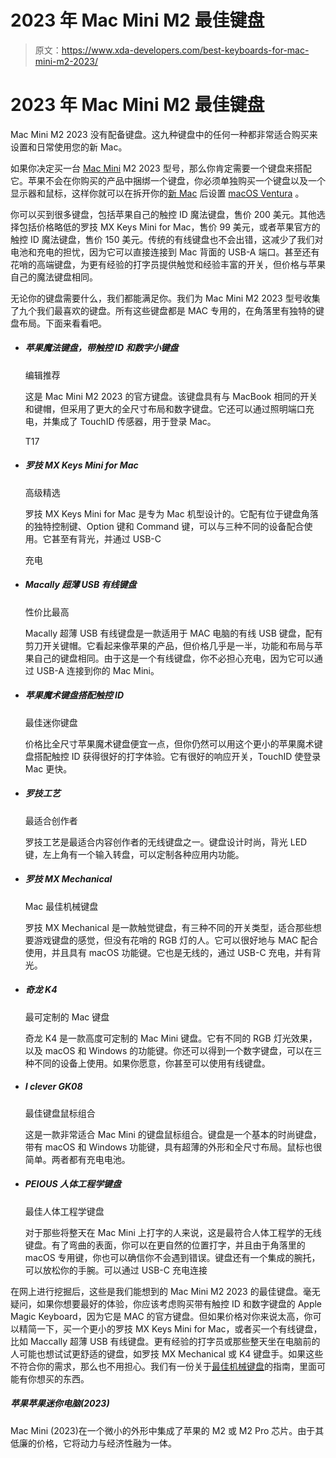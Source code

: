 # 2023 年 Mac Mini M2 最佳键盘

> 原文：<https://www.xda-developers.com/best-keyboards-for-mac-mini-m2-2023/>

# 2023 年 Mac Mini M2 最佳键盘

Mac Mini M2 2023 没有配备键盘。这九种键盘中的任何一种都非常适合购买来设置和日常使用您的新 Mac。

如果你决定买一台 [Mac Mini](https://www.xda-developers.com/mac-mini/) M2 2023 型号，那么你肯定需要一个键盘来搭配它。苹果不会在你购买的产品中捆绑一个键盘，你必须单独购买一个键盘以及一个显示器和鼠标，这样你就可以在拆开你的[新 Mac](https://www.xda-developers.com/best-macs/) 后设置 [macOS Ventura](https://www.xda-developers.com/macos-ventura/) 。

你可以买到很多键盘，包括苹果自己的触控 ID 魔法键盘，售价 200 美元。其他选择包括价格略低的罗技 MX Keys Mini for Mac，售价 99 美元，或者苹果官方的触控 ID 魔法键盘，售价 150 美元。传统的有线键盘也不会出错，这减少了我们对电池和充电的担忧，因为它可以直接连接到 Mac 背面的 USB-A 端口。甚至还有花哨的高端键盘，为更有经验的打字员提供触觉和经验丰富的开关，但价格与苹果自己的魔法键盘相同。

无论你的键盘需要什么，我们都能满足你。我们为 Mac Mini M2 2023 型号收集了九个我们最喜欢的键盘。所有这些键盘都是 MAC 专用的，在角落里有独特的键盘布局。下面来看看吧。

*   ##### 苹果魔法键盘，带触控 ID 和数字小键盘

    编辑推荐

    这是 Mac Mini M2 2023 的官方键盘。该键盘具有与 MacBook 相同的开关和键帽，但采用了更大的全尺寸布局和数字键盘。它还可以通过照明端口充电，并集成了 TouchID 传感器，用于登录 Mac。

    T17
*   ##### 罗技 MX Keys Mini for Mac

    高级精选

    罗技 MX Keys Mini for Mac 是专为 Mac 机型设计的。它配有位于键盘角落的独特控制键、Option 键和 Command 键，可以与三种不同的设备配合使用。它甚至有背光，并通过 USB-C

    充电
*   ##### Macally 超薄 USB 有线键盘

    性价比最高

    Macally 超薄 USB 有线键盘是一款适用于 MAC 电脑的有线 USB 键盘，配有剪刀开关键帽。它看起来像苹果的产品，但价格几乎是一半，功能和布局与苹果自己的键盘相同。由于这是一个有线键盘，你不必担心充电，因为它可以通过 USB-A 连接到你的 Mac Mini。

*   ##### 苹果魔术键盘搭配触控 ID

    最佳迷你键盘

    价格比全尺寸苹果魔术键盘便宜一点，但你仍然可以用这个更小的苹果魔术键盘搭配触控 ID 获得很好的打字体验。它有很好的响应开关，TouchID 使登录 Mac 更快。

*   ##### 罗技工艺

    最适合创作者

    罗技工艺是最适合内容创作者的无线键盘之一。键盘设计时尚，背光 LED 键，左上角有一个输入转盘，可以定制各种应用内功能。

*   ##### 罗技 MX Mechanical

    Mac 最佳机械键盘

    罗技 MX Mechanical 是一款触觉键盘，有三种不同的开关类型，适合那些想要游戏键盘的感觉，但没有花哨的 RGB 灯的人。它可以很好地与 MAC 配合使用，并且具有 macOS 功能键。它也是无线的，通过 USB-C 充电，并有背光。

*   ##### 奇龙 K4

    最可定制的 Mac 键盘

    奇龙 K4 是一款高度可定制的 Mac Mini 键盘。它有不同的 RGB 灯光效果，以及 macOS 和 Windows 的功能键。你还可以得到一个数字键盘，可以在三种不同的设备上使用。如果你愿意，你甚至可以使用有线键盘。

*   ##### I clever GK08

    最佳键盘鼠标组合

    这是一款非常适合 Mac Mini 的键盘鼠标组合。键盘是一个基本的时尚键盘，带有 macOS 和 Windows 功能键，具有超薄的外形和全尺寸布局。鼠标也很简单。两者都有充电电池。

*   ##### PEIOUS 人体工程学键盘

    最佳人体工程学键盘

    对于那些将整天在 Mac Mini 上打字的人来说，这是最符合人体工程学的无线键盘。有了弯曲的表面，你可以在更自然的位置打字，并且由于角落里的 macOS 专用键，你也可以确信你不会遇到错误。键盘还有一个集成的腕托，可以放松你的手腕。可以通过 USB-C 充电连接

在网上进行挖掘后，这些是我们能想到的 Mac Mini M2 2023 的最佳键盘。毫无疑问，如果你想要最好的体验，你应该考虑购买带有触控 ID 和数字键盘的 Apple Magic Keyboard，因为它是 MAC 的官方键盘。但如果价格对你来说太高，你可以精简一下，买一个更小的罗技 MX Keys Mini for Mac，或者买一个有线键盘，比如 Maccally 超薄 USB 有线键盘。更有经验的打字员或那些整天坐在电脑前的人可能也想试试更舒适的键盘，如罗技 MX Mechanical 或 K4 键盘手。如果这些不符合你的需求，那么也不用担心。我们有一份关于[最佳机械键盘](https://www.xda-developers.com/best-mechanical-keyboards/)的指南，里面可能有你想买的东西。

##### 苹果苹果迷你电脑(2023)

Mac Mini (2023)在一个微小的外形中集成了苹果的 M2 或 M2 Pro 芯片。由于其低廉的价格，它将动力与经济性融为一体。